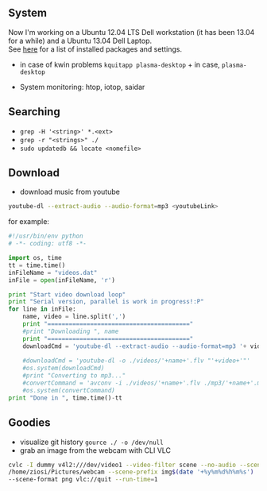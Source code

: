 <!-- 
.. link: 
.. description: 
.. tags: 
.. date: 2013/08/22 12:18:45
.. title: System tricks
.. slug: system-tricks
-->

## System

Now I'm working on a Ubuntu 12.04 LTS Dell workstation (it has been 13.04 for a while)
 and a Ubuntu 13.04 Dell Laptop.    
See [here](system.html) for a list of installed packages and settings.

* in case of kwin problems
`kquitapp plasma-desktop` + in case, `plasma-desktop`

* System monitoring: htop, iotop, saidar

## Searching

* `grep -H '<string>' *.<ext>`
* `grep -r "<strings>" ./`
* `sudo updatedb && locate <nomefile>`

## Download

* download music from youtube
````bash
youtube-dl --extract-audio --audio-format=mp3 <youtubeLink>
````
for example:    
````python
#!/usr/bin/env python
# -*- coding: utf8 -*- 

import os, time
tt = time.time()
inFileName = "videos.dat"
inFile = open(inFileName, 'r')

print "Start video download loop"
print "Serial version, parallel is work in progress!:P"
for line in inFile:
	name, video = line.split(',')
	print "========================================"
	#print "Downloading ", name
	print "========================================"
	downloadCmd = 'youtube-dl --extract-audio --audio-format=mp3 '+ videos
	
	#downloadCmd = 'youtube-dl -o ./videos/'+name+'.flv "'+video+'"'
	#os.system(downloadCmd)
	#print "Converting to mp3..."
	#convertCommand = 'avconv -i ./videos/'+name+'.flv ./mp3/'+name+'.mp3'
	#os.system(convertCommand)
print "Done in ", time.time()-tt
````

## Goodies

* visualize git history `gource ./ -o /dev/null`
* grab an image from the webcam with CLI VLC
````bash
cvlc -I dummy v4l2:///dev/video1 --video-filter scene --no-audio --scene-path 
/home/ziosi/Pictures/webcam --scene-prefix img$(date '+%y%m%d%h%m%s') 
--scene-format png vlc://quit --run-time=1
````